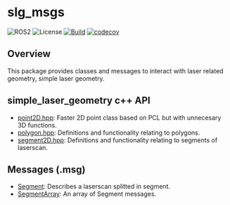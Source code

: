 # slg_msgs

![ROS2](https://img.shields.io/badge/ros2-humble-blue?logo=ros&logoColor=white)
![License](https://img.shields.io/github/license/ajtudela/slg_msgs)
[![Build](https://github.com/ajtudela/slg_msgs/actions/workflows/build.yml/badge.svg?branch=dev)](https://github.com/ajtudela/slg_msgs/actions/workflows/build.yml)
[![codecov](https://codecov.io/gh/ajtudela/slg_msgs/graph/badge.svg?token=R48HZO62SQ)](https://codecov.io/gh/ajtudela/slg_msgs)

## Overview
This package provides classes and messages to interact with laser related geometry, simple laser geometry.

## simple_laser_geometry c++ API
* [point2D.hpp](include/slg_msgs/point2D.hpp): Faster 2D point class based on PCL but with unnecesary 3D functions.
* [polygon.hpp](include/slg_msgs/polygon.hpp): Definitions and functionality relating to polygons.
* [segment2D.hpp](include/slg_msgs/segment2D.hpp): Definitions and functionality relating to segments of laserscan.

## Messages (.msg)
* [Segment](msg/Segment.msg): Describes a laserscan splitted in segment.
* [SegmentArray](msg/BatteryState.msg): An array of Segment messages.
